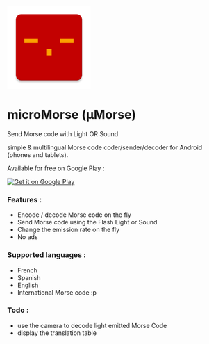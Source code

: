 ![GitHub Logo](/app/src/main/res/mipmap-xxxhdpi/ic_launcher.png)

# microMorse (µMorse)

Send Morse code with Light OR Sound

simple &amp; multilingual Morse code coder/sender/decoder for Android (phones and tablets).

Available for free on Google Play :

<a href='https://play.google.com/store/apps/details?id=net.biospherecorp.umorse&utm_source=global_co&utm_medium=prtnr&utm_content=Mar2515&utm_campaign=PartBadge&pcampaignid=MKT-Other-global-all-co-prtnr-py-PartBadge-Mar2515-1'><img width='200px' alt='Get it on Google Play' src='https://play.google.com/intl/en_us/badges/images/generic/en_badge_web_generic.png'/></a>

### Features :
- Encode / decode Morse code on the fly
- Send Morse code using the Flash Light or Sound
- Change the emission rate on the fly
- No ads

### Supported languages :
- French
- Spanish
- English
- International Morse code :p

### Todo :
- use the camera to decode light emitted Morse Code
- display the translation table
